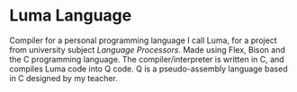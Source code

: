 # Luma Language
Compiler for a personal programming language I call Luma, for a project from university subject _Language Processors_. Made using Flex, Bison and the C programming language.
The compiler/interpreter is written in C, and compiles Luma code into Q code. Q is a pseudo-assembly language based in C designed by my teacher.
